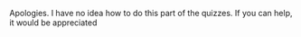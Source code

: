 Apologies. I have no idea how to do this part of the quizzes. If you can help, it would be appreciated
